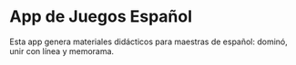 # App de Juegos Español

Esta app genera materiales didácticos para maestras de español: dominó, unir con línea y memorama.
